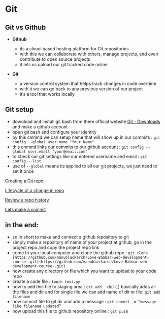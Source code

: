 # Git

## Git vs Github

- **Github**
    - its a cloud-based hosting platform for Git repositories
    - with this we can collaborate with others, manage projects, and even contribute to open source projects
    - it lets us upload our git tracked code online
    
- **Git**
    - a version control system that helps track changes in code overtime
    - with it we can go back to any previous version of our project
    - it’s a tool that works locally

## Git setup

- download and install git bash from there official website [Git - Downloads](https://git-scm.com/downloads)  and make a github account
- open git bash and configure your identity
- by this cmmnd we can setup name that will show up in our commits : `git config --global user.name "Your Name"`
- this cmmnd links our commits to our github account : `git config --global user.email "your@email.com"`
- to check our git settings like our entered username and email : `git config --list`
- use of `--global` means its applied to all our git projects, we just need to set it once

[Creating a Git repo](Git%2022a6aee5b2978022bd0fcf71091f0487/Creating%20a%20Git%20repo%2022a6aee5b2978067b631dfa3a6f8a3a9.md)

[Lifecycle of a change in repo](Git%2022a6aee5b2978022bd0fcf71091f0487/Lifecycle%20of%20a%20change%20in%20repo%2022a6aee5b29780e8ad7ce1b77b8a0ce1.md)

[Review a repo history](Git%2022a6aee5b2978022bd0fcf71091f0487/Review%20a%20repo%20history%2022a6aee5b29780db9221f0e67c639dbf.md)

[Lets make a commit ](Git%2022a6aee5b2978022bd0fcf71091f0487/Lets%20make%20a%20commit%2022a6aee5b29780308bcde2a642943ad5.md)

## in the end:

- so in short to make and connect a github repository to git
- simply make a repository of name of your project at github, go in the project repo and copy the project repo link
- come to your local computer and clone the github repo : `git clone [https://github.com/manublackarch/Love-Babbar-web-development-course-.git](https://github.com/manublackarch/Love-Babbar-web-development-course-.git)`
- now create any directory or file which you want to upload to your code repo
- create a code file : `touch test.py`
- now to add this file to staging area : `git add .`  dot (.) basically adds all the files and dir and for single file we can add name of dir or file: `git add filename`
- now commit file to git dir and add a message : `git commit -m “message like filename updated”`
- now upload this file to github repository online : `git push`
